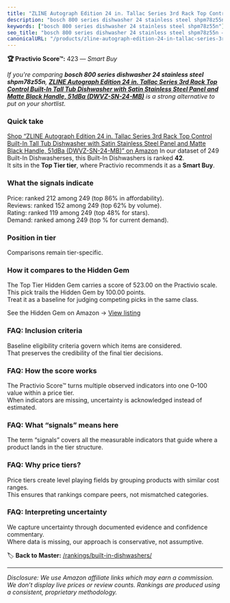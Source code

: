 ```yaml
---
title: "ZLINE Autograph Edition 24 in. Tallac Series 3rd Rack Top Control Built-In Tall Tub Dishwasher with Satin Stainless Steel Panel and Matte Black Handle, 51dBa (DWVZ-SN-24-MB)"
description: "bosch 800 series dishwasher 24 stainless steel shpm78z55n: Data-driven within Top Tier ranking using the Practivio Score™. Positioned by quality, value, demand…"
keywords: ["bosch 800 series dishwasher 24 stainless steel shpm78z55n"]
seo_title: "bosch 800 series dishwasher 24 stainless steel shpm78z55n — Smart Buy Top Tier (2025)"
canonicalURL: "/products/zline-autograph-edition-24-in-tallac-series-3rd-rack-top-control-built-in-tall-tub-dishwasher-with-satin-stainless-steel-panel-and-matte-black-handle-51dba-dwvz-sn-24-mb-B09QDLCV7Z/"
---
```


**🏆 Practivio Score™:** 423 — _Smart Buy_


*If you're comparing **bosch 800 series dishwasher 24 stainless steel shpm78z55n**, **[ZLINE Autograph Edition 24 in. Tallac Series 3rd Rack Top Control Built-In Tall Tub Dishwasher with Satin Stainless Steel Panel and Matte Black Handle, 51dBa (DWVZ-SN-24-MB)](https://www.amazon.com/dp/B09QDLCV7Z?tag=practivio-20)** is a strong alternative to put on your shortlist.*
### Quick take
[Shop “ZLINE Autograph Edition 24 in. Tallac Series 3rd Rack Top Control Built-In Tall Tub Dishwasher with Satin Stainless Steel Panel and Matte Black Handle, 51dBa (DWVZ-SN-24-MB)” on Amazon](https://www.amazon.com/dp/B09QDLCV7Z?tag=practivio-20)
In our dataset of 249 Built-In Dishwasherses, this Built-In Dishwashers is ranked **42**.  
It sits in the **Top Tier tier**, where Practivio recommends it as a **Smart Buy**.

### What the signals indicate
Price: ranked 212 among 249 (top 86% in affordability).  
Reviews: ranked 152 among 249 (top 62% by volume).  
Rating: ranked 119 among 249 (top 48% for stars).  
Demand: ranked  among 249 (top % for current demand).

### Position in tier
Comparisons remain tier-specific.

### How it compares to the Hidden Gem
The Top Tier Hidden Gem carries a score of 523.00 on the Practivio scale.  
This pick trails the Hidden Gem by 100.00 points.  
Treat it as a baseline for judging competing picks in the same class.  

See the Hidden Gem on Amazon → [View listing](https://www.amazon.com/dp/B07DM73CX5?tag=practivio-20)

### FAQ: Inclusion criteria
Baseline eligibility criteria govern which items are considered.  
That preserves the credibility of the final tier decisions.

### FAQ: How the score works
The Practivio Score™ turns multiple observed indicators into one 0–100 value within a price tier.  
When indicators are missing, uncertainty is acknowledged instead of estimated.

### FAQ: What “signals” means here
The term “signals” covers all the measurable indicators that guide where a product lands in the tier structure.

### FAQ: Why price tiers?
Price tiers create level playing fields by grouping products with similar cost ranges.  
This ensures that rankings compare peers, not mismatched categories.

### FAQ: Interpreting uncertainty
We capture uncertainty through documented evidence and confidence commentary.  
Where data is missing, our approach is conservative, not assumptive.


🏷️ **Back to Master:** [/rankings/built-in-dishwashers/](/rankings/built-in-dishwashers/)

---
_Disclosure: We use Amazon affiliate links which may earn a commission. We don’t display live prices or review counts. Rankings are produced using a consistent, proprietary methodology._
